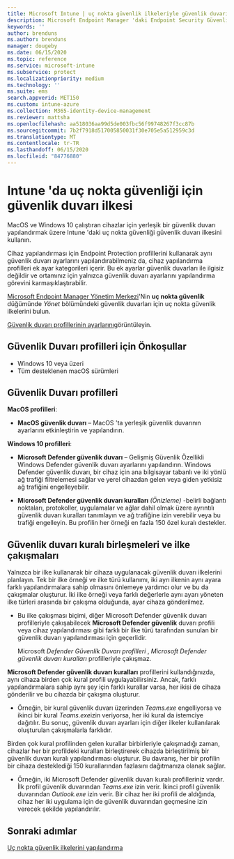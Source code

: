```yaml
---
title: Microsoft Intune | uç nokta güvenlik ilkeleriyle güvenlik duvarı ayarlarını yönetme | Microsoft Docs
description: Microsoft Endpoint Manager 'daki Endpoint Security Güvenlik Duvarı ilkesiyle yönettiğiniz cihazlar için ilkeleri yapılandırın ve dağıtın.
keywords: ''
author: brenduns
ms.author: brenduns
manager: dougeby
ms.date: 06/15/2020
ms.topic: reference
ms.service: microsoft-intune
ms.subservice: protect
ms.localizationpriority: medium
ms.technology: ''
ms.suite: ems
search.appverid: MET150
ms.custom: intune-azure
ms.collection: M365-identity-device-management
ms.reviewer: mattsha
ms.openlocfilehash: aa518036aa99d5de003fbc56f99748267f3cc87b
ms.sourcegitcommit: 7b2f7918d517005850031f30e705e5a512959c3d
ms.translationtype: MT
ms.contentlocale: tr-TR
ms.lasthandoff: 06/15/2020
ms.locfileid: "84776880"
---
```

# <a name="firewall-policy-for-endpoint-security-in-intune"></a>Intune 'da uç nokta güvenliği için güvenlik duvarı ilkesi

MacOS ve Windows 10 çalıştıran cihazlar için yerleşik bir güvenlik duvarı yapılandırmak üzere Intune 'daki uç nokta güvenliği güvenlik duvarı ilkesini kullanın.

Cihaz yapılandırması için Endpoint Protection profillerini kullanarak aynı güvenlik duvarı ayarlarını yapılandırabilmeniz da, cihaz yapılandırma profilleri ek ayar kategorileri içerir. Bu ek ayarlar güvenlik duvarları ile ilgisiz değildir ve ortamınız için yalnızca güvenlik duvarı ayarlarını yapılandırma görevini karmaşıklaştırabilir.

[Microsoft Endpoint Manager Yönetim Merkezi](https://go.microsoft.com/fwlink/?linkid=2109431)'Nin **uç nokta güvenlik** düğümünde *Yönet* bölümündeki güvenlik duvarları için uç nokta güvenlik ilkelerini bulun.

[Güvenlik duvarı profillerinin ayarlarını](../protect/endpoint-security-Firewall-profile-settings.md)görüntüleyin.

## <a name="prerequisites-for-firewall-profiles"></a>Güvenlik Duvarı profilleri için Önkoşullar

- Windows 10 veya üzeri
- Tüm desteklenen macOS sürümleri

## <a name="firewall-profiles"></a>Güvenlik Duvarı profilleri

**MacOS profilleri**:

- **MacOS güvenlik duvarı** – MacOS 'ta yerleşik güvenlik duvarının ayarlarını etkinleştirin ve yapılandırın.

**Windows 10 profilleri**:

- **Microsoft Defender güvenlik duvarı** – Gelişmiş Güvenlik Özellikli Windows Defender güvenlik duvarı ayarlarını yapılandırın. Windows Defender güvenlik duvarı, bir cihaz için ana bilgisayar tabanlı ve iki yönlü ağ trafiği filtrelemesi sağlar ve yerel cihazdan gelen veya giden yetkisiz ağ trafiğini engelleyebilir.

- **Microsoft Defender güvenlik duvarı kuralları** *(Önizleme)* -belirli bağlantı noktaları, protokoller, uygulamalar ve ağlar dahil olmak üzere ayrıntılı güvenlik duvarı kuralları tanımlayın ve ağ trafiğine izin verebilir veya bu trafiği engelleyin. Bu profilin her örneği en fazla 150 özel kuralı destekler.

## <a name="firewall-rule-mergers-and-policy-conflicts"></a>Güvenlik duvarı kuralı birleşmeleri ve ilke çakışmaları

Yalnızca bir ilke kullanarak bir cihaza uygulanacak güvenlik duvarı ilkelerini planlayın. Tek bir ilke örneği ve ilke türü kullanımı, iki ayrı ilkenin aynı ayara farklı yapılandırmalara sahip olmasını önlemeye yardımcı olur ve bu da çakışmalar oluşturur. İki ilke örneği veya farklı değerlerle aynı ayarı yöneten ilke türleri arasında bir çakışma olduğunda, ayar cihaza gönderilmez.

- Bu ilke çakışması biçimi, diğer Microsoft Defender güvenlik duvarı profilleriyle çakışabilecek **Microsoft Defender güvenlik** duvarı profili veya cihaz yapılandırması gibi farklı bir ilke türü tarafından sunulan bir güvenlik duvarı yapılandırması için geçerlidir.

  Microsoft *Defender Güvenlik Duvarı profilleri* , *Microsoft Defender güvenlik duvarı kuralları* profilleriyle çakışmaz.

**Microsoft Defender güvenlik duvarı kuralları** profillerini kullandığınızda, aynı cihaza birden çok kural profili uygulayabilirsiniz. Ancak, farklı yapılandırmalara sahip aynı şey için farklı kurallar varsa, her ikisi de cihaza gönderilir ve bu cihazda bir çakışma oluşturur.

- Örneğin, bir kural güvenlik duvarı üzerinden *Teams.exe* engelliyorsa ve ikinci bir kural *Teams.exe*izin veriyorsa, her iki kural da istemciye dağıtılır. Bu sonuç, güvenlik duvarı ayarları için diğer ilkeler kullanılarak oluşturulan çakışmalarla farklıdır.

Birden çok kural profilinden gelen kurallar birbirleriyle çakışmadığı zaman, cihazlar her bir profildeki kuralları birleştirerek cihazda birleştirilmiş bir güvenlik duvarı kuralı yapılandırması oluşturur. Bu davranış, her bir profilin bir cihaza desteklediği 150 kurallarından fazlasını dağıtmanıza olanak sağlar.

- Örneğin, iki Microsoft Defender güvenlik duvarı kuralı profilleriniz vardır. İlk profil güvenlik duvarından *Teams.exe* izin verir. İkinci profil güvenlik duvarından *Outlook.exe* izin verir. Bir cihaz her iki profili de aldığında, cihaz her iki uygulama için de güvenlik duvarından geçmesine izin verecek şekilde yapılandırılır.

## <a name="next-steps"></a>Sonraki adımlar

[Uç nokta güvenlik ilkelerini yapılandırma](../protect/endpoint-security-policy.md#create-an-endpoint-security-policy)
